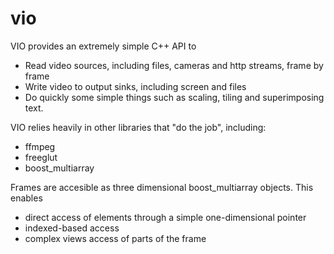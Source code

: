 vio
===

VIO provides an extremely simple C++ API to 

- Read video sources, including files, cameras and http streams,  frame by frame
- Write video to output sinks, including screen and files 
- Do quickly some simple things such as scaling, tiling and superimposing text.


VIO relies heavily in other libraries that "do the job", including:

- ffmpeg
- freeglut
- boost_multiarray

Frames are accesible as three dimensional boost_multiarray objects. This enables 
- direct access of elements through a simple one-dimensional pointer
- indexed-based access
- complex views access of parts of the frame









